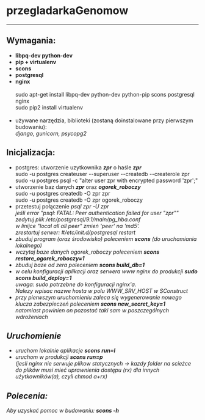 # przegladarkaGenomow
<hr>
<h2>Wymagania:</h2>
<ul>
    <li><b>libpq-dev python-dev</b><br>
    </li>
    <li>
        <b>pip + virtualenv</b><br>
    </li>
    <li>
        <b>scons</b>
    </li>
    <li>
        <b>postgresql</b>
    </li>
    <li>
        <b>nginx</b>
    </li>
    <br>
    sudo apt-get install libpq-dev python-dev python-pip scons postgresql nginx <br>
    sudo pip2 install virtualenv
    <br><br>
    <li>
    używane narzędzia, biblioteki (zostaną doinstalowane przy pierwszym budowaniu):<br>
    <i>django, gunicorn, psycopg2</i> <br>
    </li>
</ul>

<h2>Inicjalizacja:</h2>
<ul>
    <li>
        postgres: utworzenie uzytkownika <i><b>zpr</b></i>
        o haśle <i><b>zpr</b></i> <br>
        sudo -u postgres createuser --superuser --createdb --createrole zpr <br>
        sudo -u postgres psql -c "alter user zpr with encrypted password 'zpr';"        
    </li>
    <li>
        utworzenie baz danych <i><b>zpr</b></i> oraz <i><b>ogorek_roboczy</b></i> <br>
        sudo -u postgres createdb -O zpr zpr <br>
        sudo -u postgres createdb -O zpr ogorek_roboczy
    </li>
    <li>
        przetestuj połączenie <i>psql zpr -U zpr <i/><br>
        <i>
            jeśli error "psql: FATAL:  Peer authentication failed for user "zpr""<br>
            zedytuj plik /etc/postgresql/9.1/main/pg_hba.conf <br>
            w linijce "local all all peer" zmień 'peer' na 'md5'. <br>
            zrestartuj serwer:  #/etc/init.d/postgresql restart
        </i>
    </li>
    <li>
        zbuduj program (oraz środowisko) poleceniem <b><i>scons</i></b>
        (do uruchamiania lokalnego)
    </li>
    <li>
        wczytaj baze danych ogorek_roboczy poleceniem <b><i>scons restore_ogorek_roboczy=1</i></b>
    </li>
    <li>
        zbuduj baze od zera poleceniem <b><i>scons build_db=1</i></b>
    </li>
    <li>
         w celu konfiguracji aplikacji oraz serwera www nginx do produkcji <b><i>sudo scons build_deploy=1</i></b> <br>
         uwaga: <i>sudo</i> potrzebne do konfiguracji nginx'a. <br>
         Nalezy wpisac nazwe hosta w polu WWW_SRV_HOST w SConstruct
    </li>
    <li>
         przy pierwszym uruchomieniu zaleca się wygenerowanie nowego klucza zabezpieczeń poleceniem
         <b><i>scons new_secret_key=1</i></b> <br>
         natomiast powinien on pozostać taki sam w poszczególnych wdrożeniach
    </li>
</ul>

<h2>Uruchomienie</h2>
<ul>
    <li>
        uruchom lokalnie aplikacje <b><i>scons run=l</i></b>
    </li>
    <li>
        uruchom w produkcji <b><i>scons run=p</i></b>
    </li>
    (jesli nginx nie serwuje plikow statycznych -> kazdy folder na scieżce do plików musi mieć uprawnienia dostępu (rx) dla innych użytkowników(a), czyli chmod a+rx)
</ul>

<h2>Polecenia:</h2>
Aby uzyskać pomoc w budowaniu:  <b><i>scons -h</i></b>